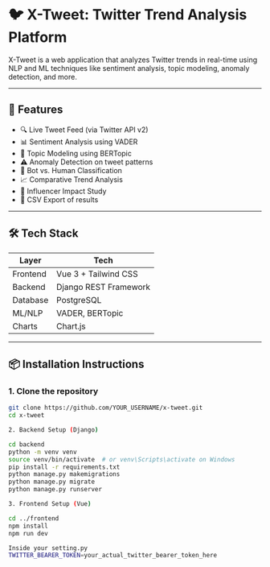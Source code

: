 # 🐦 X-Tweet: Twitter Trend Analysis Platform

X-Tweet is a web application that analyzes Twitter trends in real-time using NLP and ML techniques like sentiment analysis, topic modeling, anomaly detection, and more.

---

## 🚀 Features

- 🔍 Live Tweet Feed (via Twitter API v2)
- 📊 Sentiment Analysis using VADER
- 🧠 Topic Modeling using BERTopic
- ⚠️ Anomaly Detection on tweet patterns
- 👥 Bot vs. Human Classification
- 📈 Comparative Trend Analysis
- 🌟 Influencer Impact Study
- 📁 CSV Export of results

---

## 🛠 Tech Stack

| Layer | Tech |
|-------|------|
| Frontend | Vue 3 + Tailwind CSS |
| Backend  | Django REST Framework |
| Database | PostgreSQL |
| ML/NLP   | VADER, BERTopic |
| Charts   | Chart.js |

---

## 📦 Installation Instructions

### 1. Clone the repository
```bash
git clone https://github.com/YOUR_USERNAME/x-tweet.git
cd x-tweet

2. Backend Setup (Django)

cd backend
python -m venv venv
source venv/bin/activate  # or venv\Scripts\activate on Windows
pip install -r requirements.txt
python manage.py makemigrations
python manage.py migrate
python manage.py runserver

3. Frontend Setup (Vue)

cd ../frontend
npm install
npm run dev

Inside your setting.py 
TWITTER_BEARER_TOKEN=your_actual_twitter_bearer_token_here

